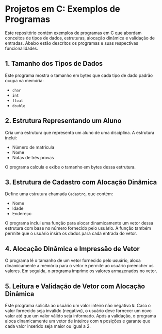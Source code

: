 # Projetos em C: Exemplos de Programas

Este repositório contém exemplos de programas em C que abordam conceitos de tipos de dados, estruturas, alocação dinâmica e validação de entradas. Abaixo estão descritos os programas e suas respectivas funcionalidades.

## 1. Tamanho dos Tipos de Dados

Este programa mostra o tamanho em bytes que cada tipo de dado padrão ocupa na memória:

- `char`
- `int`
- `float`
- `double`

## 2. Estrutura Representando um Aluno

Cria uma estrutura que representa um aluno de uma disciplina. A estrutura inclui:

- Número de matrícula
- Nome
- Notas de três provas

O programa calcula e exibe o tamanho em bytes dessa estrutura.

## 3. Estrutura de Cadastro com Alocação Dinâmica

Define uma estrutura chamada `Cadastro`, que contém:

- Nome
- Idade
- Endereço

O programa inclui uma função para alocar dinamicamente um vetor dessa estrutura com base no número fornecido pelo usuário. A função também permite que o usuário insira os dados para cada entrada do vetor.

## 4. Alocação Dinâmica e Impressão de Vetor

O programa lê o tamanho de um vetor fornecido pelo usuário, aloca dinamicamente a memória para o vetor e permite ao usuário preencher os valores. Em seguida, o programa imprime os valores armazenados no vetor.

## 5. Leitura e Validação de Vetor com Alocação Dinâmica

Este programa solicita ao usuário um valor inteiro não negativo `N`. Caso o valor fornecido seja inválido (negativo), o usuário deve fornecer um novo valor até que um valor válido seja informado. Após a validação, o programa aloca dinamicamente um vetor de inteiros com `N` posições e garante que cada valor inserido seja maior ou igual a 2.


